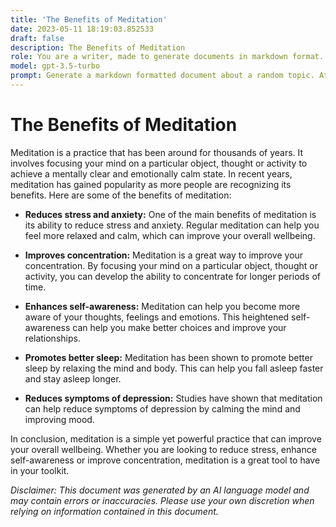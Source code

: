 ```yaml
---
title: 'The Benefits of Meditation'
date: 2023-05-11 18:19:03.852533
draft: false
description: The Benefits of Meditation
role: You are a writer, made to generate documents in markdown format. It is very important that all of the documents you generate are in valid markdown format.
model: gpt-3.5-turbo
prompt: Generate a markdown formatted document about a random topic. At the bottom, include a disclaimer explaining that the document was generated by you. The first line of the document should be the title. Make sure that the entire document is in proper markdown format, using a mix of various tags to make the document visually appealing.
---
```


# The Benefits of Meditation

Meditation is a practice that has been around for thousands of years. It involves focusing your mind on a particular object, thought or activity to achieve a mentally clear and emotionally calm state. In recent years, meditation has gained popularity as more people are recognizing its benefits. Here are some of the benefits of meditation:

- **Reduces stress and anxiety:** One of the main benefits of meditation is its ability to reduce stress and anxiety. Regular meditation can help you feel more relaxed and calm, which can improve your overall wellbeing.

- **Improves concentration:** Meditation is a great way to improve your concentration. By focusing your mind on a particular object, thought or activity, you can develop the ability to concentrate for longer periods of time.

- **Enhances self-awareness:** Meditation can help you become more aware of your thoughts, feelings and emotions. This heightened self-awareness can help you make better choices and improve your relationships.

- **Promotes better sleep:** Meditation has been shown to promote better sleep by relaxing the mind and body. This can help you fall asleep faster and stay asleep longer.

- **Reduces symptoms of depression:** Studies have shown that meditation can help reduce symptoms of depression by calming the mind and improving mood.

In conclusion, meditation is a simple yet powerful practice that can improve your overall wellbeing. Whether you are looking to reduce stress, enhance self-awareness or improve concentration, meditation is a great tool to have in your toolkit.

*Disclaimer: This document was generated by an AI language model and may contain errors or inaccuracies. Please use your own discretion when relying on information contained in this document.*